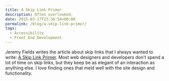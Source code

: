 ```yaml
---
title: A Skip Link Primer
description: Often overlooked.
date: 2015-03-17T23:36:54+00:00
permalink: /blog/a-skip-link-primer/
tags:
  - Accessibility
  - Front End Development
---
```


Jeremy Fields writes the article about skip links that I always wanted to write: [A Skip Link Primer](http://viget.com/inspire/skip-link-primer). Most web designers and developers don't spend a lot of time on skip links, but they keep be as elegant of an interaction as anything else. I love finding ones that meld well with the site design and functionality.
